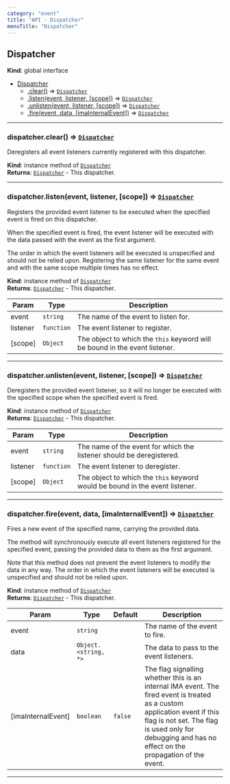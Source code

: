 ```yaml
---
category: "event"
title: "API - Dispatcher"
menuTitle: "Dispatcher"
---
```


## Dispatcher&nbsp;<a name="Dispatcher" href="https://github.com/seznam/ima/blob/v17.11.2/packages/core/src/event/Dispatcher.js#L12" target="_blank"><span class="icon"><i class="fas fa-external-link-alt fa-xs"></i></span></a>
**Kind**: global interface  

* [Dispatcher](#Dispatcher)
    * [.clear()](#Dispatcher+clear) ⇒ [<code>Dispatcher</code>](#Dispatcher)
    * [.listen(event, listener, [scope])](#Dispatcher+listen) ⇒ [<code>Dispatcher</code>](#Dispatcher)
    * [.unlisten(event, listener, [scope])](#Dispatcher+unlisten) ⇒ [<code>Dispatcher</code>](#Dispatcher)
    * [.fire(event, data, [imaInternalEvent])](#Dispatcher+fire) ⇒ [<code>Dispatcher</code>](#Dispatcher)


* * *

### dispatcher.clear() ⇒ [<code>Dispatcher</code>](#Dispatcher)&nbsp;<a name="Dispatcher+clear" href="https://github.com/seznam/ima/blob/v17.11.2/packages/core/src/event/Dispatcher.js#L19" target="_blank"><span class="icon"><i class="fas fa-external-link-alt fa-xs"></i></span></a>
Deregisters all event listeners currently registered with this
dispatcher.

**Kind**: instance method of [<code>Dispatcher</code>](#Dispatcher)  
**Returns**: [<code>Dispatcher</code>](#Dispatcher) - This dispatcher.  

* * *

### dispatcher.listen(event, listener, [scope]) ⇒ [<code>Dispatcher</code>](#Dispatcher)&nbsp;<a name="Dispatcher+listen" href="https://github.com/seznam/ima/blob/v17.11.2/packages/core/src/event/Dispatcher.js#L38" target="_blank"><span class="icon"><i class="fas fa-external-link-alt fa-xs"></i></span></a>
Registers the provided event listener to be executed when the specified
event is fired on this dispatcher.

When the specified event is fired, the event listener will be executed
with the data passed with the event as the first argument.

The order in which the event listeners will be executed is unspecified
and should not be relied upon. Registering the same listener for the
same event and with the same scope multiple times has no effect.

**Kind**: instance method of [<code>Dispatcher</code>](#Dispatcher)  
**Returns**: [<code>Dispatcher</code>](#Dispatcher) - This dispatcher.  

| Param | Type | Description |
| --- | --- | --- |
| event | <code>string</code> | The name of the event to listen for. |
| listener | <code>function</code> | The event listener to register. |
| [scope] | <code>Object</code> | The object to which the <code>this</code> keyword        will be bound in the event listener. |


* * *

### dispatcher.unlisten(event, listener, [scope]) ⇒ [<code>Dispatcher</code>](#Dispatcher)&nbsp;<a name="Dispatcher+unlisten" href="https://github.com/seznam/ima/blob/v17.11.2/packages/core/src/event/Dispatcher.js#L51" target="_blank"><span class="icon"><i class="fas fa-external-link-alt fa-xs"></i></span></a>
Deregisters the provided event listener, so it will no longer be
executed with the specified scope when the specified event is fired.

**Kind**: instance method of [<code>Dispatcher</code>](#Dispatcher)  
**Returns**: [<code>Dispatcher</code>](#Dispatcher) - This dispatcher.  

| Param | Type | Description |
| --- | --- | --- |
| event | <code>string</code> | The name of the event for which the listener        should be deregistered. |
| listener | <code>function</code> | The event listener to deregister. |
| [scope] | <code>Object</code> | The object to which the <code>this</code> keyword        would be bound in the event listener. |


* * *

### dispatcher.fire(event, data, [imaInternalEvent]) ⇒ [<code>Dispatcher</code>](#Dispatcher)&nbsp;<a name="Dispatcher+fire" href="https://github.com/seznam/ima/blob/v17.11.2/packages/core/src/event/Dispatcher.js#L73" target="_blank"><span class="icon"><i class="fas fa-external-link-alt fa-xs"></i></span></a>
Fires a new event of the specified name, carrying the provided data.

The method will synchronously execute all event listeners registered for
the specified event, passing the provided data to them as the first
argument.

Note that this method does not prevent the event listeners to modify the
data in any way. The order in which the event listeners will be executed
is unspecified and should not be relied upon.

**Kind**: instance method of [<code>Dispatcher</code>](#Dispatcher)  
**Returns**: [<code>Dispatcher</code>](#Dispatcher) - This dispatcher.  

| Param | Type | Default | Description |
| --- | --- | --- | --- |
| event | <code>string</code> |  | The name of the event to fire. |
| data | <code>Object.&lt;string, \*&gt;</code> |  | The data to pass to the event listeners. |
| [imaInternalEvent] | <code>boolean</code> | <code>false</code> | The flag signalling whether        this is an internal IMA event. The fired event is treated as a        custom application event if this flag is not set.        The flag is used only for debugging and has no effect on the        propagation of the event. |


* * *

